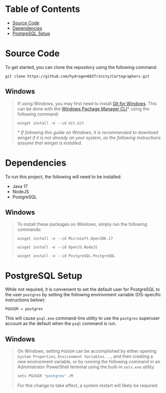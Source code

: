 # Table of Contents

* [Source Code](#source-code)
* [Dependencies](#dependencies)
* [PostgreSQL Setup](#postgresql-setup)

# Source Code
To get started, you can clone the repository using the following command:
```
git clone https://github.com/hydrogen602Trinity/Cartographers.git
```

## Windows
>If using Windows, you may first need to install [Git for Windows](https://gitforwindows.org/). This can be done with the [Windows Pachage Manager CLI](https://winget.run/)* using the following command:
>```
>winget install -e --id Git.Git
>```
>
>\* *If following this guide on Windows, it is recommended to download winget if it is not already on your system, as the following instructions assume that winget is installed.*

# Dependencies
To run this project, the following will need to be installed:
- Java 17
- NodeJS
- PostgreSQL

## Windows
> To install these packages on Windows, simply run the following commands:
> ```
> winget install -e --id Microsoft.OpenJDK.17
> ```
> ```
> winget install -e --id OpenJS.NodeJS
> ```
> ```
> winget install -e --id PostgreSQL.PostgreSQL
> ```

# PostgreSQL Setup
While not required, it is convenient to set the default user for PostgreSQL to the user `postgres` by setting the following environment variable (OS-specific instructions below):
```
PGUSER = postgres
```
This will cause `psql.exe` command-line utility to use the `postgres` superuser account as the default when the `psql` command is run.

## Windows
> On Windows, setting `PGUSER` can be accomplished by either opening `System Properties`, `Environment Variables...`, and then creating a new environment variable, or by running the following command in an Administrator PowerShell terminal using the built-in `setx.exe` utility:
> ```powershell
> setx PGUSER "postgres" /M
> ```
> For this change to take effect, a system restart will likely be required.
